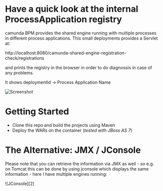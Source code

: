 # Have a quick look at the internal ProcessApplication registry

camunda BPM provides the shared engine running with multiple processes in different process applications. This small deployments provides a Servlet at:

 http://localhost:8080/camunda-shared-engine-registration-check/registrations
 
and prints the registry in the browser in order to do diagnossis in case of any problems.

It shows
 deploymentId -> Process Application Name

![Screenshot][1]

[1]: https://raw.github.com/camunda/camunda-consulting/master/snippets/camunda-shared-engine-registration-check/screenshot.png

# Getting Started

* Clone this repo and build the projects using Maven
* Deploy the  WARs on the container (*tested with JBoss AS 7*)

# The Alternative: JMX / JConsole

Please note that you can retrieve the information via JMX as well - so e.g. on Tomcat this can be done by using jconsole which displays the same information - here I have multiple engines running:

![JConsole][2]

[1]: https://raw.github.com/camunda/camunda-consulting/master/snippets/camunda-shared-engine-registration-check/jconsole.png